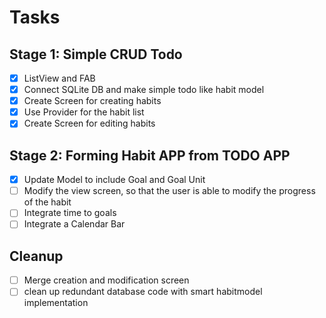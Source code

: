 # Tasks

## Stage 1: Simple CRUD Todo

- [X] ListView and FAB
- [X] Connect SQLite DB and make simple todo like habit model
- [X] Create Screen for creating habits
- [X] Use Provider for the habit list
- [X] Create Screen for editing habits

## Stage 2: Forming Habit APP from TODO APP

- [X] Update Model to include Goal and Goal Unit
- [ ] Modify the view screen, so that the user is able to modify the progress of the habit
- [ ] Integrate time to goals
- [ ] Integrate a Calendar Bar

## Cleanup

- [ ] Merge creation and modification screen
- [ ] clean up redundant database code with smart habitmodel implementation